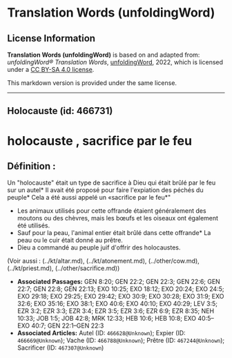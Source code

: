 # Translation Words (unfoldingWord)

## License Information

**Translation Words (unfoldingWord)** is based on and adapted from: _unfoldingWord® Translation Words_, [unfoldingWord](https://unfoldingword.org/utw), 2022, which is licensed under a [CC BY-SA 4.0 license](https://creativecommons.org/licenses/by-sa/4.0/legalcode.en).

This markdown version is provided under the same license.



--------------------------------

## Holocauste (id: 466731)

holocauste , sacrifice par le feu
=================================

Définition :
------------

Un "holocauste" était un type de sacrifice à Dieu qui était brûlé par le feu sur un autel\* Il avait été proposé pour faire l'expiation des péchés du peuple\* Cela a été aussi appelé un «sacrifice par le feu\*"

* Les animaux utilisés pour cette offrande étaient généralement des moutons ou des chèvres, mais les bœufs et les oiseaux ont également été utilisés.
* Sauf pour la peau, l'animal entier était brûlé dans cette offrande\* La peau ou le cuir était donné au prêtre.
* Dieu a commandé au peuple juif d'offrir des holocaustes.

(Voir aussi : (../kt/altar.md), (../kt/atonement.md), (../other/cow.md), (../kt/priest.md), (../other/sacrifice.md))

* **Associated Passages:** GEN 8:20; GEN 22:2; GEN 22:3; GEN 22:6; GEN 22:7; GEN 22:8; GEN 22:13; EXO 10:25; EXO 18:12; EXO 20:24; EXO 24:5; EXO 29:18; EXO 29:25; EXO 29:42; EXO 30:9; EXO 30:28; EXO 31:9; EXO 32:6; EXO 35:16; EXO 38:1; EXO 40:6; EXO 40:10; EXO 40:29; LEV 3:5; EZR 3:2; EZR 3:3; EZR 3:4; EZR 3:5; EZR 3:6; EZR 6:9; EZR 8:35; NEH 10:33; JOB 1:5; JOB 42:8; MRK 12:33; HEB 10:6; HEB 10:8; EXO 40:5–EXO 40:7; GEN 22:1–GEN 22:3
* **Associated Articles:** Autel (ID: `466628@Unknown`); Expier (ID: `466669@Unknown`); Vache  (ID: `466788@Unknown`); Prêtre (ID: `467244@Unknown`); Sacrificer (ID: `467307@Unknown`)

